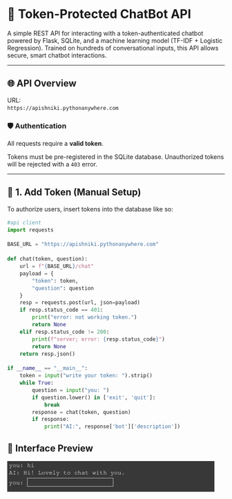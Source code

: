 # 🧠 Token-Protected ChatBot API

A simple REST API for interacting with a token-authenticated chatbot powered by Flask, SQLite, and a machine learning model (TF-IDF + Logistic Regression). Trained on hundreds of conversational inputs, this API allows secure, smart chatbot interactions.

---

## 🌐 API Overview

URL:  
`https://apishniki.pythonanywhere.com`

### 🛡 Authentication
All requests require a **valid token**.

Tokens must be pre-registered in the SQLite database. Unauthorized tokens will be rejected with a `403` error.

---

## 🔑 1. Add Token (Manual Setup)

To authorize users, insert tokens into the database like so:

```python
#api client
import requests

BASE_URL = "https://apishniki.pythonanywhere.com"

def chat(token, question):
    url = f"{BASE_URL}/chat"
    payload = {
        "token": token,
        "question": question
    }
    resp = requests.post(url, json=payload)
    if resp.status_code == 401:
        print("error: not working token.")
        return None
    elif resp.status_code != 200:
        print(f"server; error: {resp.status_code}")
        return None
    return resp.json()

if __name__ == "__main__":
    token = input("write your token: ").strip()
    while True:
        question = input("you: ")
        if question.lower() in ['exit', 'quit']:
            break
        response = chat(token, question)
        if response:
            print("AI:", response['bot']['description'])
```
## 📸 Interface Preview

![Interface](https://github.com/SSD-unix/LAV_AI_API/blob/main/Screenshot%20From%202025-08-20%2005-53-15.png?raw=true)
